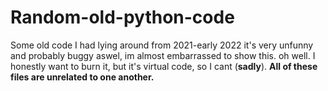 # Random-old-python-code
Some old code I had lying around from 2021-early 2022
it's very unfunny and probably buggy aswel, im almost embarrassed to show this.
oh well.
I honestly want to burn it, but it's virtual code, so I cant (<strong>sadly</strong>).
<strong>All of these files are unrelated to one another.</strong>

